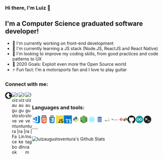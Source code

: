 ### Hi there, I'm Luiz 👋

## I'm a Computer Science graduated software developer!
- 🔭 I'm currently working on front-end development
- 🌱 I'm currently learning a JS stack (Node.JS, ReactJS and React Native)
- 💪 I'm looking to improve my coding skills, from good practices and code patterns to UX
- 🥅 2020 Goals: Exploit even more the Open Source world
- ⚡ Fun fact: I'm a motorsports fan and I love to play guitar

### Connect with me:

[<img align="left" alt="luizaugustoventura.com.br" width="22px" src="https://raw.githubusercontent.com/iconic/open-iconic/master/svg/globe.svg" />][website]
[<img align="left" alt="luizaugustoventura | Facebook" width="22px" src="https://cdn.jsdelivr.net/npm/simple-icons@v3/icons/facebook.svg" />][facebook]
[<img align="left" alt="luizaugustoventura | LinkedIn" width="22px" src="https://cdn.jsdelivr.net/npm/simple-icons@v3/icons/linkedin.svg" />][linkedin]
[<img align="left" alt="luizaugustoventura | Instagram" width="22px" src="https://cdn.jsdelivr.net/npm/simple-icons@v3/icons/instagram.svg" />][instagram]

<br />

### Languages and tools:

<img align="left" alt="Visual Studio Code" width="26px" src="https://raw.githubusercontent.com/github/explore/80688e429a7d4ef2fca1e82350fe8e3517d3494d/topics/visual-studio-code/visual-studio-code.png" />
<img align="left" alt="HTML5" width="26px" src="https://raw.githubusercontent.com/github/explore/80688e429a7d4ef2fca1e82350fe8e3517d3494d/topics/html/html.png" />
<img align="left" alt="CSS3" width="26px" src="https://raw.githubusercontent.com/github/explore/80688e429a7d4ef2fca1e82350fe8e3517d3494d/topics/css/css.png" />
<img align="left" alt="JavaScript" width="26px" src="https://raw.githubusercontent.com/github/explore/80688e429a7d4ef2fca1e82350fe8e3517d3494d/topics/javascript/javascript.png" />
<img align="left" alt="TypeScript" width="26px" src="https://raw.githubusercontent.com/github/explore/80688e429a7d4ef2fca1e82350fe8e3517d3494d/topics/typescript/typescript.png" />
<img align="left" alt="Python" width="26px" src="https://raw.githubusercontent.com/github/explore/80688e429a7d4ef2fca1e82350fe8e3517d3494d/topics/python/python.png" />
<img align="left" alt="Node.js" width="26px" src="https://raw.githubusercontent.com/github/explore/80688e429a7d4ef2fca1e82350fe8e3517d3494d/topics/nodejs/nodejs.png" />
<img align="left" alt="React" width="26px" src="https://raw.githubusercontent.com/github/explore/80688e429a7d4ef2fca1e82350fe8e3517d3494d/topics/react/react.png" />
<img align="left" alt="SQL" width="26px" src="https://raw.githubusercontent.com/github/explore/80688e429a7d4ef2fca1e82350fe8e3517d3494d/topics/sql/sql.png" />
<img align="left" alt="MySQL" width="26px" src="https://raw.githubusercontent.com/github/explore/80688e429a7d4ef2fca1e82350fe8e3517d3494d/topics/mysql/mysql.png" />
<img align="left" alt="MongoDB" width="26px" src="https://raw.githubusercontent.com/github/explore/80688e429a7d4ef2fca1e82350fe8e3517d3494d/topics/mongodb/mongodb.png" />
<img align="left" alt="Git" width="26px" src="https://raw.githubusercontent.com/github/explore/80688e429a7d4ef2fca1e82350fe8e3517d3494d/topics/git/git.png" />
<img align="left" alt="GitHub" width="26px" src="https://raw.githubusercontent.com/github/explore/78df643247d429f6cc873026c0622819ad797942/topics/github/github.png" />
<img align="left" alt="Arduino" width="26px" src="https://raw.githubusercontent.com/github/explore/78df643247d429f6cc873026c0622819ad797942/topics/arduino/arduino.png" />
<img align="left" alt="Terminal" width="26px" src="https://raw.githubusercontent.com/github/explore/80688e429a7d4ef2fca1e82350fe8e3517d3494d/topics/terminal/terminal.png" />

<br />
<br />
---
<br />
<br />

<!-- GitHub Stats -->
<img align="left" alt="luizaugustoventura's Github Stats" src="https://github-readme-stats.vercel.app/api?username=luizaugustoventura&show_icons=true&hide_border=true" />

[website]:https://luizaugustoventura.com.br
[facebook]:https://www.facebook.com/luizaugusto.ventura.3/
[linkedin]:https://www.linkedin.com/in/luizaugustoventura
[instagram]:https://www.instagram.com/luizaugustoventura/